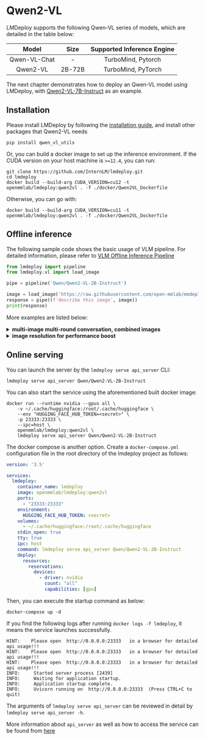 # Qwen2-VL

LMDeploy supports the following Qwen-VL series of models, which are detailed in the table below:

|    Model     |  Size  | Supported Inference Engine |
| :----------: | :----: | :------------------------: |
| Qwen-VL-Chat |   -    |     TurboMind, Pytorch     |
|   Qwen2-VL   | 2B-72B |     TurboMind, PyTorch     |

The next chapter demonstrates how to deploy an Qwen-VL model using LMDeploy, with [Qwen2-VL-7B-Instruct](https://huggingface.co/Qwen/Qwen2-VL-7B-Instruct) as an example.

## Installation

Please install LMDeploy by following the [installation guide](../get_started/installation.md), and install other packages that Qwen2-VL needs

```shell
pip install qwen_vl_utils
```

Or, you can build a docker image to set up the inference environment. If the CUDA version on your host machine is `>=12.4`, you can run:

```
git clone https://github.com/InternLM/lmdeploy.git
cd lmdeploy
docker build --build-arg CUDA_VERSION=cu12 -t openmmlab/lmdeploy:qwen2vl . -f ./docker/Qwen2VL_Dockerfile
```

Otherwise, you can go with:

```shell
docker build --build-arg CUDA_VERSION=cu11 -t openmmlab/lmdeploy:qwen2vl . -f ./docker/Qwen2VL_Dockerfile
```

## Offline inference

The following sample code shows the basic usage of VLM pipeline. For detailed information, please refer to [VLM Offline Inference Pipeline](./vl_pipeline.md)

```python
from lmdeploy import pipeline
from lmdeploy.vl import load_image

pipe = pipeline('Qwen/Qwen2-VL-2B-Instruct')

image = load_image('https://raw.githubusercontent.com/open-mmlab/mmdeploy/main/tests/data/tiger.jpeg')
response = pipe((f'describe this image', image))
print(response)
```

More examples are listed below:

<details>
  <summary>
    <b>multi-image multi-round conversation, combined images</b>
  </summary>

```python
from lmdeploy import pipeline, GenerationConfig

pipe = pipeline('Qwen/Qwen2-VL-2B-Instruct', log_level='INFO')
messages = [
    dict(role='user', content=[
        dict(type='text', text='Describe the two images in detail.'),
        dict(type='image_url', image_url=dict(url='https://raw.githubusercontent.com/QwenLM/Qwen-VL/master/assets/mm_tutorial/Beijing_Small.jpeg')),
        dict(type='image_url', image_url=dict(url='https://raw.githubusercontent.com/QwenLM/Qwen-VL/master/assets/mm_tutorial/Chongqing_Small.jpeg'))
    ])
]
out = pipe(messages, gen_config=GenerationConfig(top_k=1))

messages.append(dict(role='assistant', content=out.text))
messages.append(dict(role='user', content='What are the similarities and differences between these two images.'))
out = pipe(messages, gen_config=GenerationConfig(top_k=1))
```

</details>

<details>
  <summary>
    <b>image resolution for performance boost</b>
  </summary>

```python
from lmdeploy import pipeline, GenerationConfig

pipe = pipeline('Qwen/Qwen2-VL-2B-Instruct', log_level='INFO')

min_pixels = 64 * 28 * 28
max_pixels = 64 * 28 * 28
messages = [
    dict(role='user', content=[
        dict(type='text', text='Describe the two images in detail.'),
        dict(type='image_url', image_url=dict(min_pixels=min_pixels, max_pixels=max_pixels, url='https://raw.githubusercontent.com/QwenLM/Qwen-VL/master/assets/mm_tutorial/Beijing_Small.jpeg')),
        dict(type='image_url', image_url=dict(min_pixels=min_pixels, max_pixels=max_pixels, url='https://raw.githubusercontent.com/QwenLM/Qwen-VL/master/assets/mm_tutorial/Chongqing_Small.jpeg'))
    ])
]
out = pipe(messages, gen_config=GenerationConfig(top_k=1))

messages.append(dict(role='assistant', content=out.text))
messages.append(dict(role='user', content='What are the similarities and differences between these two images.'))
out = pipe(messages, gen_config=GenerationConfig(top_k=1))
```

</details>

## Online serving

You can launch the server by the `lmdeploy serve api_server` CLI:

```shell
lmdeploy serve api_server Qwen/Qwen2-VL-2B-Instruct
```

You can also start the service using the aforementioned built docker image:

```shell
docker run --runtime nvidia --gpus all \
    -v ~/.cache/huggingface:/root/.cache/huggingface \
    --env "HUGGING_FACE_HUB_TOKEN=<secret>" \
    -p 23333:23333 \
    --ipc=host \
    openmmlab/lmdeploy:qwen2vl \
    lmdeploy serve api_server Qwen/Qwen2-VL-2B-Instruct
```

The docker compose is another option. Create a `docker-compose.yml` configuration file in the root directory of the lmdeploy project as follows:

```yaml
version: '3.5'

services:
  lmdeploy:
    container_name: lmdeploy
    image: openmmlab/lmdeploy:qwen2vl
    ports:
      - "23333:23333"
    environment:
      HUGGING_FACE_HUB_TOKEN: <secret>
    volumes:
      - ~/.cache/huggingface:/root/.cache/huggingface
    stdin_open: true
    tty: true
    ipc: host
    command: lmdeploy serve api_server Qwen/Qwen2-VL-2B-Instruct
    deploy:
      resources:
        reservations:
          devices:
            - driver: nvidia
              count: "all"
              capabilities: [gpu]
```

Then, you can execute the startup command as below:

```shell
docker-compose up -d
```

If you find the following logs after running `docker logs -f lmdeploy`, it means the service launches successfully.

```text
HINT:    Please open  http://0.0.0.0:23333   in a browser for detailed api usage!!!
HINT:    Please open  http://0.0.0.0:23333   in a browser for detailed api usage!!!
HINT:    Please open  http://0.0.0.0:23333   in a browser for detailed api usage!!!
INFO:     Started server process [2439]
INFO:     Waiting for application startup.
INFO:     Application startup complete.
INFO:     Uvicorn running on  http://0.0.0.0:23333  (Press CTRL+C to quit)
```

The arguments of `lmdeploy serve api_server` can be reviewed in detail by `lmdeploy serve api_server -h`.

More information about `api_server` as well as how to access the service can be found from [here](api_server_vl.md)

